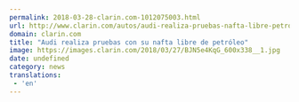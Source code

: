 ```yaml
---
permalink: 2018-03-28-clarin.com-1012075003.html
url: http://www.clarin.com/autos/audi-realiza-pruebas-nafta-libre-petroleo_0_SkfJyXtqM.html
domain: clarin.com
title: "Audi realiza pruebas con su nafta libre de petróleo"
image: https://images.clarin.com/2018/03/27/BJN5e4KqG_600x338__1.jpg
date: undefined
category: news
translations: 
 - 'en'
---
```



